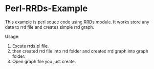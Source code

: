 Perl-RRDs-Example
=================

This example is perl souce code using RRDs module. 
It works store any data to rrd file and creates simple rrd graph.

Usage:

1. Excute rrds.pl file.
2. then created rrd file into rrd folder and created rrd graph into graph folder.
3. Open graph file you just create.
